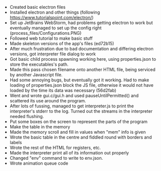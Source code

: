 * Created basic electron files
* Installed electron and other things (following https://www.tutorialspoint.com/electron/)
* Set up JetBrains WebStorm, had problems getting electron to work but eventually managed to set up the config right
  (process_files/Configurations.PNG)
* Followed web tutorial to make basic stuff
* Made skeleton versions of the app's files (ed72b15)
* After much frustration due to bad documentation and differing electron versions, got interpreter file dialog to work
* Got basic child process spawning working here, using properties.json to store the executables's path.
* Made this pass chosen filename onto another HTML file, being serviced by another Javascript file.
* Had some annoying bugs, but eventually got it working. Had to make loading of properties.json block the JS file,
  otherwise it would not have loaded by the time its data was necessary (56d2fab)
* Went and wrote gui.c/gui.h and used pauseUntilPermitted() and scattered its use around the program. 
* After lots of fussing, managed to get interpreter.js to print the interpreter's stderr to the log. Turned out the 
  streams in the interpreter needed flushing.
* Put some boxes on the screen to represent the parts of the program
* Make the table in the memory
* Made the memory scroll and fill in values when "mem" info is given
* Wrote the basic table in the centre and fiddled round with borders and labels
* Wrote the rest of the HTML for registers, etc.
* Made the interpreter print all of its information out properly
* Changed "env" command to write to env.json. 
* Wrote animation queue code